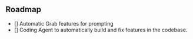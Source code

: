 ## Roadmap

- [] Automatic Grab features for prompting
- [] Coding Agent to automatically build and fix features in the codebase.
